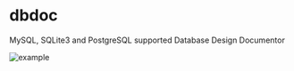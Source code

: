dbdoc
=====

MySQL, SQLite3 and PostgreSQL supported Database Design Documentor


![example](http://after12am.github.io/dbdoc/cover.png)
